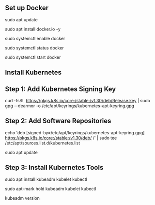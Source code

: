 ## Set up Docker

sudo apt update

sudo apt install docker.io -y

sudo systemctl enable docker

sudo systemctl status docker

sudo systemctl start docker

## Install Kubernetes
## Step 1: Add Kubernetes Signing Key

curl -fsSL https://pkgs.k8s.io/core:/stable:/v1.30/deb/Release.key | sudo gpg --dearmor -o /etc/apt/keyrings/kubernetes-apt-keyring.gpg


## Step 2: Add Software Repositories

echo 'deb [signed-by=/etc/apt/keyrings/kubernetes-apt-keyring.gpg] https://pkgs.k8s.io/core:/stable:/v1.30/deb/ /' | sudo tee /etc/apt/sources.list.d/kubernetes.list


sudo apt update

## Step 3: Install Kubernetes Tools

sudo apt install kubeadm kubelet kubectl

sudo apt-mark hold kubeadm kubelet kubectl

kubeadm version

